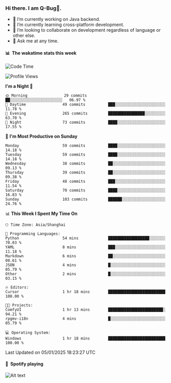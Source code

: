 ### Hi there. I am Q-Bug🐞.

- 🔭 I’m currently working on Java backend.
- 🌱 I’m currently learning cross-platform development.
- 👯 I’m looking to collaborate on development regardless of language or other else.
- 💬 Ask me at any time.

#### 📊 &nbsp;**The wakatime stats this week**  
<!--START_SECTION:waka-->
![Code Time](http://img.shields.io/badge/Code%20Time-217%20hrs%2056%20mins-blue)

![Profile Views](http://img.shields.io/badge/Profile%20Views-0-blue)

**I'm a Night 🦉** 

```text
🌞 Morning                29 commits          ██░░░░░░░░░░░░░░░░░░░░░░░   06.97 % 
🌆 Daytime                49 commits          ███░░░░░░░░░░░░░░░░░░░░░░   11.78 % 
🌃 Evening                265 commits         ████████████████░░░░░░░░░   63.70 % 
🌙 Night                  73 commits          ████░░░░░░░░░░░░░░░░░░░░░   17.55 % 
```
📅 **I'm Most Productive on Sunday** 

```text
Monday                   59 commits          ████░░░░░░░░░░░░░░░░░░░░░   14.18 % 
Tuesday                  59 commits          ████░░░░░░░░░░░░░░░░░░░░░   14.18 % 
Wednesday                38 commits          ██░░░░░░░░░░░░░░░░░░░░░░░   09.13 % 
Thursday                 39 commits          ██░░░░░░░░░░░░░░░░░░░░░░░   09.38 % 
Friday                   48 commits          ███░░░░░░░░░░░░░░░░░░░░░░   11.54 % 
Saturday                 70 commits          ████░░░░░░░░░░░░░░░░░░░░░   16.83 % 
Sunday                   103 commits         ██████░░░░░░░░░░░░░░░░░░░   24.76 % 
```


📊 **This Week I Spent My Time On** 

```text
🕑︎ Time Zone: Asia/Shanghai

💬 Programming Languages: 
Python                   54 mins             ██████████████████░░░░░░░   70.03 % 
YAML                     8 mins              ███░░░░░░░░░░░░░░░░░░░░░░   11.18 % 
Markdown                 6 mins              ██░░░░░░░░░░░░░░░░░░░░░░░   08.61 % 
JSON                     4 mins              █░░░░░░░░░░░░░░░░░░░░░░░░   05.79 % 
Other                    2 mins              █░░░░░░░░░░░░░░░░░░░░░░░░   03.15 % 

🔥 Editors: 
Cursor                   1 hr 18 mins        █████████████████████████   100.00 % 

🐱‍💻 Projects: 
ComfyUI                  1 hr 13 mins        ████████████████████████░   94.21 % 
rpgmv-i18n               4 mins              █░░░░░░░░░░░░░░░░░░░░░░░░   05.79 % 

💻 Operating System: 
Windows                  1 hr 18 mins        █████████████████████████   100.00 % 
```


 Last Updated on 05/01/2025 18:23:27 UTC
<!--END_SECTION:waka-->

#### 🎵 &nbsp;**Spotify playing**  
![Alt text](https://spotify-recently-played-readme.vercel.app/api?user=e5y1o4x7kdt9kf2blu4wvmb4s&unique={true|1|on|yes})
